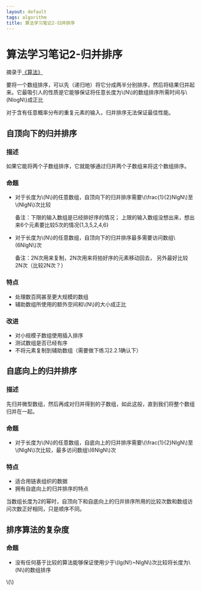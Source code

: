 ```yaml
---
layout: default
tags: algorithm
title: 算法学习笔记2-归并排序
---
```


# 算法学习笔记2-归并排序 #

摘录于[《算法》](http://book.douban.com/subject/19952400/)

要将一个数组排序，可以先（递归地）将它分成两半分别排序，然后将结果归并起来。它最吸引人的性质是它能够保证将任意长度为\\(N\\)的数组排序所需时间与\\(NlogN\\)成正比

对于含有任意概率分布的重复元素的输入，归并排序无法保证最佳性能。

## 自顶向下的归并排序 ##

### 描述 ###

如果它能将两个子数组排序，它就能够通过归并两个子数组来将这个数组排序。

### 命题 ###

* 对于长度为\\(N\\)的任意数组，自顶向下的归并排序需要\\(\frac{1}{2}NlgN\\)至\\(NlgN\\)次比较

	备注：下限的输入数组是已经排好序的情况；
	上限的输入数组没想出来，想出来6个元素要比较5次的情况{1,3,5,2,4,6}

* 对于长度为\\(N\\)的任意数组，自顶向下的归并排序最多需要访问数组\\(6NlgN\\)次

	备注：2N次用来复制，2N次用来将拍好序的元素移动回去，
	另外最好比较2N次（比较2N次？）

### 特点 ###

* 处理数百网甚至更大规模的数组
* 辅助数组所使用的额外空间和\\(N\\)的大小成正比

### 改进 ###

* 对小规模子数组使用插入排序
* 测试数组是否已经有序
* 不将元素复制到辅助数组（需要做下练习2.2.1确认下）

## 自底向上的归并排序 ##

### 描述 ###

先归并微型数组，然后再成对归并得到的子数组，如此这般，直到我们将整个数组归并在一起。

### 命题 ###

* 对于长度为\\(N\\)的任意数组，自底向上的归并排序需要\\(\frac{1}{2}NlgN\\)至\\(NlgN\\)次比较，最多访问数组\\(6NlgN\\)次

### 特点 ###

* 适合用链表组织的数据
* 拥有自底向上的归并排序的特点

当数组长度为2的幂时，自顶向下和自底向上的归并排序所用的比较次数和数组访问次数正好相同，只是顺序不同。

## 排序算法的复杂度 ##

### 命题 ###

* 没有任何基于比较的算法能够保证使用少于\\(lg(N!)~NlgN\\)次比较将长度为\\(N\\)的数组排序

<script type="text/javascript" src="http://cdn.mathjax.org/mathjax/latest/MathJax.js?config=default"></script>

\\(\\)